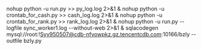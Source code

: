 nohup python -u run.py >> py_log.log 2>&1 &
nohup python -u crontab_for_cash.py >> cash_log.log 2>&1 &
nohup python -u crontab_for_rank.py >> rank_log.log 2>&1 &
nohup python -u run.py --logfile sync_worker1.log --without-web 2>&1 &
sqlacodegen mysql://root:!Syy950507@cdb-nfyowpkz.gz.tencentcdb.com:10166/bzly --outfile bzly.py